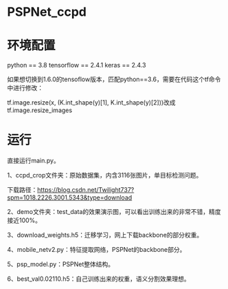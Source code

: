 # PSPNet_ccpd

# 环境配置

python == 3.8
tensorflow == 2.4.1
keras == 2.4.3

如果想切换到1.6.0的tensoflow版本，匹配python==3.6，需要在代码这个tf命令中进行修改：

tf.image.resize(x, (K.int_shape(y)[1], K.int_shape(y)[2]))改成tf.image.resize_images

# 运行

直接运行main.py。

1、ccpd_crop文件夹：原始数据集，内含3116张图片，单目标检测问题。

下载路径：https://blog.csdn.net/Twilight737?spm=1018.2226.3001.5343&type=download

2、demo文件夹：test_data的效果演示图，可以看出训练出来的非常不错，精度接近100%。

3、download_weights.h5：迁移学习，网上下载backbone的部分权重。

4、mobile_netv2.py：特征提取网络，PSPNet的backbone部分。

5、psp_model.py：PSPNet整体结构。

6、best_val0.02110.h5：自己训练出来的权重，语义分割效果理想。
